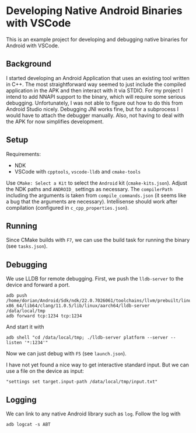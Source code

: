 # Developing Native Android Binaries with VSCode

This is an example project for developing and debugging native binaries for Android with VSCode.

## Background

I started developing an Android Application that uses an existing tool written in C++.
The most straightforward way seemed to just include the compiled application in the APK and then interact with it via STDIO.
For my project I intend to add NNAPI support to the binary, which will require some serious debugging.
Unfortunately, I was not able to figure out how to do this from Android Studio nicely.
Debugging JNI works fine, but for a subprocess I would have to attach the debugger manually.
Also, not having to deal with the APK for now simplifies development.

## Setup

Requirements:
- NDK
- VSCode with `cpptools`, `vscode-lldb` and `cmake-tools`

Use `CMake: Select a Kit` to select the `Android` kit (`cmake-kits.json`).
Adjust the NDK paths and `ANDROID_` settings as necessary.
The `compilerPath` including the arguments is taken from `compile_commands.json` (it seems like a bug that the arguments are necessary).
Intellisense should work after compilation (configured in `c_cpp_properties.json`).

## Running

Since CMake builds with `F7`, we can use the build task for running the binary (see `tasks.json`).

## Debugging

We use LLDB for remote debugging.
First, we push the `lldb-server` to the device and forward a port.
```
adb push /home/dorian/Android/Sdk/ndk/22.0.7026061/toolchains/llvm/prebuilt/linux-x86_64/lib64/clang/11.0.5/lib/linux/aarch64/lldb-server /data/local/tmp
adb forward tcp:1234 tcp:1234
```
And start it with
```
adb shell "cd /data/local/tmp; ./lldb-server platform --server --listen '*:1234'"
```

Now we can just debug with `F5` (see `launch.json`).

I have not yet found a nice way to get interactive standard input.
But we can use a file on the device as input:
```
"settings set target.input-path /data/local/tmp/input.txt"
```

## Logging

We can link to any native Android library such as `log`.
Follow the log with
```
adb logcat -s ABT
```